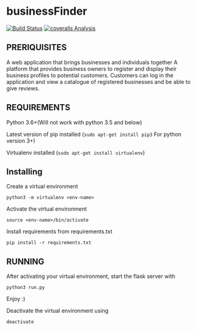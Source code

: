 # businessFinder

[![Build Status](https://travis-ci.org/dennohtu/businessFinder.svg?branch=complete)](https://travis-ci.org/dennohtu/businessFinder)
[![coveralls Analysis](https://coveralls.io/repos/dennohtu/businessFinder/badge.png)](https://coveralls.io/r/dennohtu/businessFinder)

## PRERIQUISITES

A web application that brings businesses and individuals together
A platform that provides business owners to register and display their business profiles to potential customers. 
Customers can log in the application and view a catalogue of registered businesses and be able to give reviews.

## REQUIREMENTS

Python 3.6+(Will not work with python 3.5 and below)

Latest version of pip installed (`sudo apt-get install pip3` For python version 3+)

Virtualenv installed (`sudo apt-get install virtualenv`)

## Installing

Create a virtual environment

`python3 -m virtualenv <env-name>`

Activate the virtual environment

`source <env-name>/bin/activate`

Install requirements from requirements.txt

`pip install -r requirements.txt`

## RUNNING

After activating your virtual environment, start the flask server with

`python3 run.py`

Enjoy :)

Deactivate the virtual environment using

`deactivate`